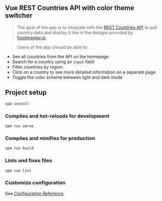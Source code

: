 ## Vue REST Countries API with color theme switcher

>The goal of the app is to integrate with the [REST Countries API](https://restcountries.eu) to pull country data and display it like in the designs provided by [frontmentor.io](https://www.frontendmentor.io/challenges/rest-countries-api-with-color-theme-switcher-5cacc469fec04111f7b848ca).

>Users of the app should be able to:
- See all countries from the API on the homepage
- Search for a country using an `input` field
- Filter countries by region
- Click on a country to see more detailed information on a separate page
- Toggle the color scheme between light and dark mode

## Project setup
```
npm install
```

### Compiles and hot-reloads for development
```
npm run serve
```

### Compiles and minifies for production
```
npm run build
```

### Lints and fixes files
```
npm run lint
```

### Customize configuration
See [Configuration Reference](https://cli.vuejs.org/config/).
